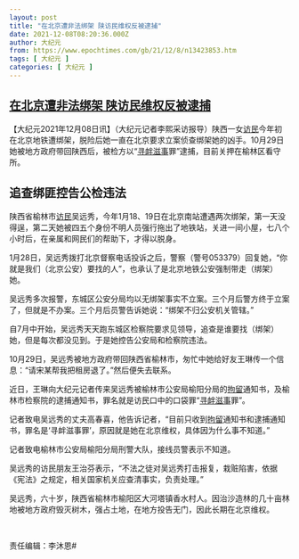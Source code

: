 ```yaml
---
layout: post
title: "在北京遭非法绑架 陕访民维权反被逮捕"
date: 2021-12-08T08:20:36.000Z
author: 大纪元
from: https://www.epochtimes.com/gb/21/12/8/n13423853.htm
tags: [ 大纪元 ]
categories: [ 大纪元 ]
---
```

<!--1638951636000-->
[在北京遭非法绑架 陕访民维权反被逮捕](https://www.epochtimes.com/gb/21/12/8/n13423853.htm)
------

<div>
<p>【大纪元2021年12月08日讯】（大纪元记者李熙采访报导）陕西一女<a href="https://www.epochtimes.com/gb/tag/%E8%AE%BF%E6%B0%91.html">访民</a>今年初在北京地铁遭绑架，脱险后她一直在北京要求立案侦查绑架她的凶手。10月29日她被地方政府带回陕西后，被检方以“<a href="https://www.epochtimes.com/gb/tag/%E5%AF%BB%E8%A1%85%E6%BB%8B%E4%BA%8B.html">寻衅滋事</a>罪”逮捕，目前关押在榆林区看守所。</p><h2>追查绑匪控告公检违法</h2><p>陕西省榆林市<a href="https://www.epochtimes.com/gb/tag/%E8%AE%BF%E6%B0%91.html">访民</a>吴远秀，今年1月18、19日在北京南站遭遇两次绑架，第一天没得逞，第二天她被四五个身份不明人员强行拖出了地铁站，关进一间小屋，七八个小时后，在亲属和网民们的帮助下，才得以脱身。</p><p>1月28日，吴远秀拨打北京督察电话投诉之后，警察（警号053379）回复她，“你就是我们（北京公安）要找的人”，也承认了是北京地铁公安强制带走（绑架）她。</p><p>吴远秀多次报警，东城区公安分局均以无绑架事实不立案。三个月后警方终于立案了，但就是不办案。三个月后员警告诉她说：“绑架不归公安机关管辖。”</p><p>自7月中开始，吴远秀天天跑东城区检察院要求见领导，追查是谁要找（绑架）她，但是每次都没见到。于是她控告公安局和检察院违法。</p><p>10月29日，吴远秀被地方政府带回陕西省榆林市，匆忙中她给好友王琳传一个信息：“请宋某帮我把租房退了。”然后便失去联系。</p><p>近日，王琳向大纪元记者传来吴远秀被榆林市公安局榆阳分局的<a href="https://www.epochtimes.com/gb/tag/%E6%8B%98%E7%95%99.html">拘留</a>通知书，及榆林市检察院的逮捕通知书，罪名就是访民口中的口袋罪“<a href="https://www.epochtimes.com/gb/tag/%E5%AF%BB%E8%A1%85%E6%BB%8B%E4%BA%8B.html">寻衅滋事</a>罪”。</p><p>记者致电吴远秀的丈夫高春喜，他告诉记者，“目前只收到<a href="https://www.epochtimes.com/gb/tag/%E6%8B%98%E7%95%99.html">拘留</a>通知书和逮捕通知书，罪名是‘寻衅滋事罪’，原因就是她在北京维权，具体因为什么事不知道。”</p><p>记者致电榆林市公安局榆阳分局刑警大队，接线员警表示不知道。</p><p>吴远秀的访民朋友王治芬表示，“不法之徒对吴远秀打击报复，栽赃陷害，依据《宪法》之规定，相关国家机关应查清事实，负责处理。”</p><p>吴远秀，六十岁，陕西省榆林市榆阳区大河塔镇香水村人。因治沙造林的几十亩林地被地方政府毁灭树木，强占土地，在地方投告无门，因此长期在北京维权。</p><p>&nbsp;</p><p>责任编辑：李沐恩#</p>
</div>
